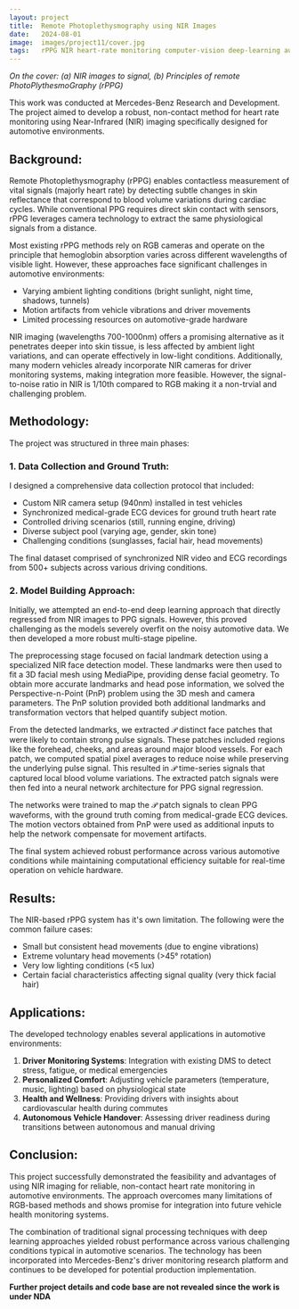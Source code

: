 ```yaml
---
layout: project
title:  Remote Photoplethysmography using NIR Images
date:   2024-08-01
image:  images/project11/cover.jpg
tags:   rPPG NIR heart-rate monitoring computer-vision deep-learning automotive Mercedes-Benz
---
```

*On the cover: (a) NIR images to signal, (b) Principles of remote PhotoPlythesmoGraphy (rPPG)*

This work was conducted at Mercedes-Benz Research and Development. The project aimed to develop a robust, non-contact method for heart rate monitoring using Near-Infrared (NIR) imaging specifically designed for automotive environments.

## Background:
Remote Photoplethysmography (rPPG) enables contactless measurement of vital signals (majorly heart rate) by detecting subtle changes in skin reflectance that correspond to blood volume variations during cardiac cycles. While conventional PPG requires direct skin contact with sensors, rPPG leverages camera technology to extract the same physiological signals from a distance.

Most existing rPPG methods rely on RGB cameras and operate on the principle that hemoglobin absorption varies across different wavelengths of visible light. However, these approaches face significant challenges in automotive environments:

- Varying ambient lighting conditions (bright sunlight, night time, shadows, tunnels)
- Motion artifacts from vehicle vibrations and driver movements
- Limited processing resources on automotive-grade hardware

NIR imaging (wavelengths 700-1000nm) offers a promising alternative as it penetrates deeper into skin tissue, is less affected by ambient light variations, and can operate effectively in low-light conditions. Additionally, many modern vehicles already incorporate NIR cameras for driver monitoring systems, making integration more feasible. However, the signal-to-noise ratio in NIR is 1/10th compared to RGB making it a non-trvial and challenging problem.

## Methodology:
The project was structured in three main phases:

### 1. Data Collection and Ground Truth:
I designed a comprehensive data collection protocol that included:

- Custom NIR camera setup (940nm) installed in test vehicles
- Synchronized medical-grade ECG devices for ground truth heart rate
- Controlled driving scenarios (still, running engine, driving)
- Diverse subject pool (varying age, gender, skin tone)
- Challenging conditions (sunglasses, facial hair, head movements)

The final dataset comprised of synchronized NIR video and ECG recordings from 500+ subjects across various driving conditions.

### 2. Model Building Approach:
Initially, we attempted an end-to-end deep learning approach that directly regressed from NIR images to PPG signals. However, this proved challenging as the models severely overfit on the noisy automotive data. We then developed a more robust multi-stage pipeline.

The preprocessing stage focused on facial landmark detection using a specialized NIR face detection model. These landmarks were then used to fit a 3D facial mesh using MediaPipe, providing dense facial geometry. To obtain more accurate landmarks and head pose information, we solved the Perspective-n-Point (PnP) problem using the 3D mesh and camera parameters. The PnP solution provided both additional landmarks and transformation vectors that helped quantify subject motion.

From the detected landmarks, we extracted $\mathcal{P}$ distinct face patches that were likely to contain strong pulse signals. These patches included regions like the forehead, cheeks, and areas around major blood vessels. For each patch, we computed spatial pixel averages to reduce noise while preserving the underlying pulse signal. This resulted in $\mathcal{P}$ time-series signals that captured local blood volume variations. The extracted patch signals were then fed into a neural network architecture for PPG signal regression.

The networks were trained to map the $\mathcal{P}$ patch signals to clean PPG waveforms, with the ground truth coming from medical-grade ECG devices. The motion vectors obtained from PnP were used as additional inputs to help the network compensate for movement artifacts.


The final system achieved robust performance across various automotive conditions while maintaining computational efficiency suitable for real-time operation on vehicle hardware.

## Results:
The NIR-based rPPG system has it's own limitation. The following were the common failure cases:
- Small but consistent head movements (due to engine vibrations)
- Extreme voluntary head movements (>45° rotation)
- Very low lighting conditions (<5 lux)
- Certain facial characteristics affecting signal quality (very thick facial hair)

## Applications:
The developed technology enables several applications in automotive environments:

1. **Driver Monitoring Systems**: Integration with existing DMS to detect stress, fatigue, or medical emergencies
2. **Personalized Comfort**: Adjusting vehicle parameters (temperature, music, lighting) based on physiological state
3. **Health and Wellness**: Providing drivers with insights about cardiovascular health during commutes
4. **Autonomous Vehicle Handover**: Assessing driver readiness during transitions between autonomous and manual driving

## Conclusion:
This project successfully demonstrated the feasibility and advantages of using NIR imaging for reliable, non-contact heart rate monitoring in automotive environments. The approach overcomes many limitations of RGB-based methods and shows promise for integration into future vehicle health monitoring systems.

The combination of traditional signal processing techniques with deep learning approaches yielded robust performance across various challenging conditions typical in automotive scenarios. The technology has been incorporated into Mercedes-Benz's driver monitoring research platform and continues to be developed for potential production implementation.

**Further project details and code base are not revealed since the work is under NDA** 